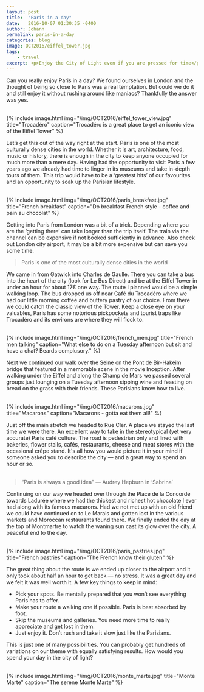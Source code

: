 ```yaml
---
layout: post
title:  "Paris in a day"
date:   2016-10-07 01:30:35 -0400
author: Johann
permalink: paris-in-a-day
categories: blog
image: OCT2016/eiffel_tower.jpg
tags:
    - travel
excerpt: <p>Enjoy the City of Light even if you are pressed for time</p>
---
```


Can you really enjoy Paris in a day? We found ourselves in London and the thought of being so close to Paris was a real temptation. But could we do it and still enjoy it without rushing around like maniacs? Thankfully the answer was yes.
<br><br>

{% include image.html
            img="/img/OCT2016/eiffel_tower_view.jpg"
            title="Trocadéro"
            caption="Trocadéro is a great place to get an iconic view of the Eiffel Tower" %}

Let’s get this out of the way right at the start. Paris is one of the most culturally dense cities in the world. Whether it is art, architecture, food, music or history, there is enough in the city to keep anyone occupied for much more than a mere day. Having had the opportunity to visit Paris a few years ago we already had time to linger in its museums and take in-depth tours of them. This trip would have to be a ‘greatest hits’ of our favourites and an opportunity to soak up the Parisian lifestyle.
<br><br>

{% include image.html
            img="/img/OCT2016/paris_breakfast.jpg"
            title="French breakfast"
            caption="Do breakfast French style - coffee and pain au chocolat" %}

Getting into Paris from London was a bit of a trick. Depending where you are the ‘getting there’ can take longer than the trip itself. The train via the channel can be expensive if not booked sufficiently in advance. Also check out London city airport, it may be a bit more expensive but can save you some time.
<br>

> Paris is one of the most culturally dense cities in the world

We came in from Gatwick into Charles de Gaulle. There you can take a bus into the heart of the city (look for Le Bus Direct) and be at the Eiffel Tower in under an hour for about 17€ one way. The route I planned would be a simple walking loop. The bus dropped us off near Café du Trocadéro where we had our little morning coffee and buttery pastry of our choice. From there we could catch the classic view of the Tower. Keep a close eye on your valuables, Paris has some notorious pickpockets and tourist traps like Trocadéro and its environs are where they will flock to.
<br><br>

{% include image.html
            img="/img/OCT2016/french_men.jpg"
            title="French men talking"
            caption="What else to do on a Tuesday afternoon but sit and have a chat? Beards complusory." %}

Next we continued our walk over the Seine on the Pont de Bir-Hakeim bridge that featured in a memorable scene in the movie Inception. After walking under the Eiffel and along the Champ de Mars we passed several groups just lounging on a Tuesday afternoon sipping wine and feasting on bread on the grass with their friends. These Parisians know how to live.
<br><br>

{% include image.html
            img="/img/OCT2016/macarons.jpg"
            title="Macarons"
            caption="Macarons - gotta eat them all!" %}

Just off the main stretch we headed to Rue Cler. A place we stayed the last time we were there. An excellent way to take in the stereotypical (yet very accurate) Paris café culture. The road is pedestrian only and lined with bakeries, flower stalls, cafés, restaurants, cheese and meat stores with the occasional crêpe stand. It's all how you would picture it in your mind if someone asked you to describe the city — and a great way to spend an hour or so.
<br><br>

> “Paris is always a good idea” — Audrey Hepburn in ‘Sabrina’

Continuing on our way we headed over through the Place de la Concorde towards Ladurée where we had the thickest and richest hot chocolate I ever had along with its famous macarons. Had we not met up with an old friend we could have continued on to Le Marais and gotten lost in the various markets and Moroccan restaurants found there. We finally ended the day at the top of Montmartre to watch the waning sun cast its glow over the city. A peaceful end to the day.
<br><br>

{% include image.html
            img="/img/OCT2016/paris_pastries.jpg"
            title="French pastries"
            caption="The French know their gluten" %}

The great thing about the route is we ended up closer to the airport and it only took about half an hour to get back — no stress. It was a great day and we felt it was well worth it. A few key things to keep in mind:

* Pick your spots. Be mentally prepared that you won’t see everything Paris has to offer.
* Make your route a walking one if possible. Paris is best absorbed by foot.
* Skip the museums and galleries. You need more time to really appreciate and get lost in them.
* Just enjoy it. Don’t rush and take it slow just like the Parisians.


This is just one of many possibilities. You can probably get hundreds of variations on our theme with equally satisfying results. How would you spend your day in the city of light?
<br><br>

{% include image.html
            img="/img/OCT2016/monte_marte.jpg"
            title="Monte Marte"
            caption="The serene Monte Marte" %}
